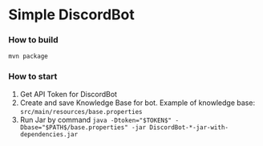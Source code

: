 # Simple DiscordBot

### How to build
```mvn package```

### How to start
1. Get API Token for DiscordBot
2. Create and save Knowledge Base for bot. Example of knowledge base: ```src/main/resources/base.properties```
3. Run Jar by command
```java -Dtoken="$TOKEN$" -Dbase="$PATH$/base.properties" -jar DiscordBot-*-jar-with-dependencies.jar ```